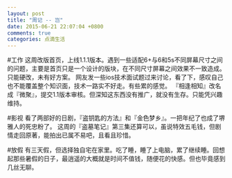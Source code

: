 ```yaml
---
layout: post
title: "周记 -- 岂"
date: 2015-06-21 22:07:04 +0800
comments: true
categories: 点滴生活
---
```

#工作
这周改版首页，上线1.1.1版本。遇到一些适配6+与6和5s不同屏幕尺寸之间的问题，主要是首页只是一个设计的版块，在不同尺寸屏幕之间效果不一致造成。只能硬改，未有好方案。
网友发一些ios技术面试题过来讨论，看了下，感叹自己也不能覆盖整个知识面，技术一路实不好走。有些累的感觉。
『相逢相知』改名成『微聚』，提交1.1版本审核。但深知这东西没有推广，就没有生存。只能凭兴趣维持。

#影视
看了两部好的日剧，『盗钥匙的方法』和『金色梦乡』。一把年纪了也成了堺雅人的死忠粉了。
这周的『盗墓笔记』第三集还算可以，虽说特效五毛钱，但剧情走回原著，能拍出已属不易吧，且看且珍惜。

#放假
有三天假，但选择独自宅在家里。吃了睡，睡了上电脑，累了继续睡。回想起那些暑假的日子，最逍遥的大概就是时间不值钱，随便花的快感。但也毕竟感到几丝无聊。

